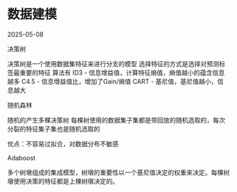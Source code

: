 # 数据建模
2025-05-08

决策树

决策树是一个使用数据集特征来进行分支的模型
选择特征的方式是选择对预测标签最重要的特征
算法有
ID3 - 信息增益值，计算特征熵值，熵值越小的蕴含信息越多
C4.5 - 信息增益值比，增加了Gain/熵值
CART - 基尼值，基尼值越小，信息越大

随机森林

随机的产生多棵决策树
每棵树使用的数据集子集都是带回放的随机选取的，每次分裂的特征集子集也是随机选取的

优点：不容易过拟合，对数据分布不敏感

Adaboost

多个树墩组成的集成模型，树墩的重要性以一个基尼值决定的权重来决定。每棵树墩使用决策的特征都是上棵树墩决定的。